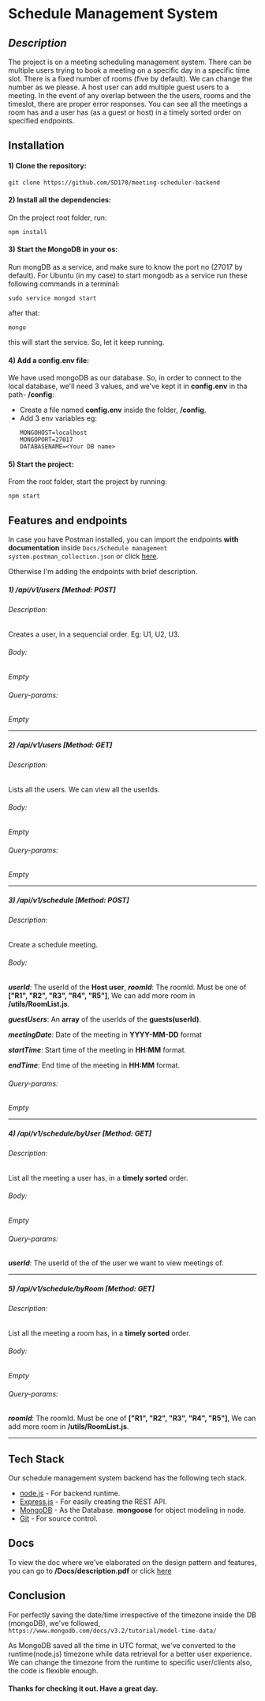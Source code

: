# Schedule Management System

## _Description_

The project is on a meeting scheduling management system. There can be multiple users trying to book a meeting on a specific day in a specific time slot. There is a fixed number of rooms (five by default). We can change the number as we please. A host user can add multiple guest users to a meeting. In the event of any overlap between the the users, rooms and the timeslot, there are proper error responses. You can see all the meetings a room has and a user has (as a guest or host) in a timely sorted order on specified endpoints.


## Installation

#### 1) Clone the repository:
    git clone https://github.com/SD170/meeting-scheduler-backend
#### 2) Install all the dependencies:
On the project root folder, run:
    
    npm install
#### 3) Start the MongoDB in your os:
Run mongDB as a service, and make sure to know the port no (27017 by default).
For Ubuntu (in my case) to start mongodb as a service run these following commands in a terminal:
```
sudo service mongod start
```
after that:
```
mongo
```
this will start the service. So, let it keep running.

#### 4) Add a config.env file:
We have used mongoDB as our database. So, in order to connect to the local database, we'll need 3 values, and we've kept it in **config.env** in tha path-  **/config**:
    
- Create a file named **config.env** inside the folder, **/config**.
- Add 3 env variables eg:
    ```
    MONGOHOST=localhost
    MONGOPORT=27017
    DATABASENAME=<Your DB name>
    ```
#### 5) Start the project:
From the root folder, start the project by running:
   
    npm start
    
## Features and endpoints

In case you have Postman installed, you can import the endpoints **with documentation** inside
`Docs/Schedule management system.postman_collection.json`
or click [here](https://github.com/SD170/meeting-scheduler-backend/blob/master/Docs/Schedule%20management%20system.postman_collection.json).

Otherwise I'm adding the endpoints with brief description.

##### 1) /api/v1/users [Method: POST]
###### Description:
Creates a user, in a sequencial order. Eg: U1, U2, U3.
###### Body:
*Empty*
###### Query-params:
*Empty*
****
##### 2) /api/v1/users [Method: GET]
###### Description:
Lists all the users. We can view all the userIds.
###### Body:
*Empty*
###### Query-params:
*Empty*
****
##### 3) /api/v1/schedule [Method: POST]
###### Description:
Create a schedule meeting.
###### Body:
_**userId**_: The userId of the **Host user**,
_**roomId**_: The roomId. Must be one of **["R1", "R2", "R3", "R4", "R5"]**, We can add more room in **/utils/RoomList.js**.

_**guestUsers**_: An **array** of the userIds of the **guests(userId)**.

_**meetingDate**_: Date of the meeting in **YYYY-MM-DD** format

_**startTime**_: Start time of the meeting in **HH:MM** format.

_**endTime**_: End time of the meeting in **HH:MM** format.

###### Query-params:
*Empty*
****
##### 4) /api/v1/schedule/byUser [Method: GET]
###### Description:
List all the meeting a user has, in a **timely sorted** order.
###### Body:
*Empty*
###### Query-params:
_**userId**_: The userId of the of the user we want to view meetings of.
****
##### 5) /api/v1/schedule/byRoom [Method: GET]
###### Description:
List all the meeting a room has, in a **timely sorted** order.
###### Body:
*Empty*
###### Query-params:
_**roomId**_: The roomId. Must be one of **["R1", "R2", "R3", "R4", "R5"]**, We can add more room in **/utils/RoomList.js**.
****

## Tech Stack

Our schedule management system backend has the following tech stack.

- [node.js](https://nodejs.org/en/) - For backend runtime.
- [Express.js](https://expressjs.com) - For easily creating the REST API.
- [MongoDB](https://www.mongodb.com) - As the Database. **mongoose** for object modeling in node.
- [Git](https://git-scm.com) - For source control.

## Docs
To view the doc where we've elaborated on the design pattern and features, you can go to **/Docs/description.pdf** or click [here](https://github.com/SD170/meeting-scheduler-backend/blob/master/Docs/description.pdf)

## Conclusion
For perfectly saving the date/time irrespective of the timezone inside the DB (mongoDB), we've followed, 
`https://www.mongodb.com/docs/v3.2/tutorial/model-time-data/`

As MongoDB saved all the time in UTC format, we've converted to the runtime(node.js) timezone while data retrieval for a better user experience.
We can change the timezone from the runtime to specific user/clients also, the code is flexible enough.


#### Thanks for checking it out. Have a great day.

